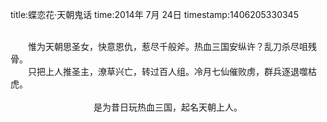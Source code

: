 title:蝶恋花·天朝鬼话
time:2014年 7月 24日
timestamp:1406205330345

<p style="margin-bottom:0pt; margin-top:0pt; text-align:center;"   ><br></p><p style="text-indent:21.0000pt; margin-bottom:0pt; margin-top:0pt;"   ><span style="mso-spacerun:'yes'; font-size:10.5000pt; font-family:'宋体';"   >惟为天朝思圣女，快意恩仇，惹尽千般斧。热血三国安纵许？乱刀杀尽咀残骨。</span><span style="mso-spacerun:'yes'; font-size:10.5000pt; font-family:'宋体';"   ></span></p><p style="text-indent:21.0000pt; margin-bottom:0pt; margin-top:0pt;"   ><span style="mso-spacerun:'yes'; font-size:10.5000pt; font-family:'宋体';"   >只把上人推圣主，潦草兴亡，转过百人组。冷月七仙催败虏，群兵逐退噬枯虎。</span><span style="mso-spacerun:'yes'; font-size:10.5000pt; font-family:'宋体';"   ></span></p><p style="margin-bottom:0pt; margin-top:0pt; text-align:center;"   ><br></p><p style="margin-bottom:0pt; margin-top:0pt; text-align:center;"   ><font face="宋体"   ><span style="font-size: 14px; line-height: 24px;"   >是为昔日玩热血三国，起名天朝上人。</span></font></p><wbr>